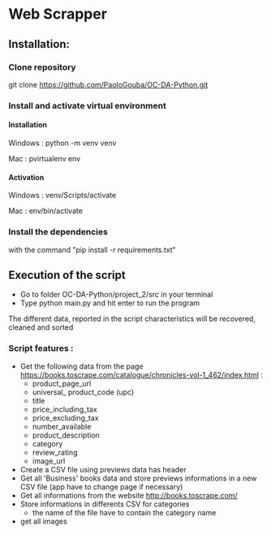 # Web Scrapper


## Installation:

### Clone repository 
git clone https://github.com/PaoloGouba/OC-DA-Python.git

### Install and activate virtual environment 
#### Installation
Windows :
python -m venv venv

Mac :
pvirtualenv env

#### Activation
Windows : 
venv/Scripts/activate

Mac :
env/bin/activate


### Install the dependencies 
with the command "pip install -r requirements.txt"

## Execution of the script

- Go to folder OC-DA-Python/project_2/src in your terminal
- Type python main.py and hit enter to run the program

The different data, reported in the script characteristics will be recovered, cleaned and sorted



### Script features : 

- Get the following data from the page https://books.toscrape.com/catalogue/chronicles-vol-1_462/index.html : 
    - product_page_url
    - universal_ product_code (upc)
    - title
    - price_including_tax
    - price_excluding_tax
    - number_available
    - product_description
    - category
    - review_rating
    - image_url
- Create a CSV file using previews data has header
- Get all 'Business' books data and store previews informations in a new CSV file (app have to change page if necessary)
- Get all informations from the website http://books.toscrape.com/
- Store informations in differents CSV for categories 
    - the name of the file have to contain the category name
- get all images


